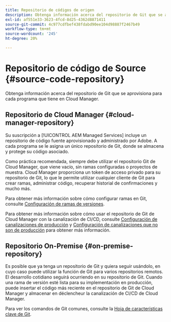 ```yaml
---
title: Repositorio de códigos de origen
description: Obtenga información acerca del repositorio de Git que se aprovisiona para cada programa que tiene en Cloud Manager.
exl-id: af551e33-3623-4fcd-8d25-4362d8871411
source-git-commit: 4c977cdfbef438fdabd90ee104d98887f2467b49
workflow-type: tm+mt
source-wordcount: '245'
ht-degree: 20%

---
```



# Repositorio de código de Source {#source-code-repository}

Obtenga información acerca del repositorio de Git que se aprovisiona para cada programa que tiene en Cloud Manager.

## Repositorio de Cloud Manager {#cloud-manager-repository}

Su suscripción a [!UICONTROL AEM Managed Services] incluye un repositorio de código fuente aprovisionado y administrado por Adobe. A cada programa se le asigna un único repositorio de Git, donde se almacena y protege su código asociado.

Como práctica recomendada, siempre debe utilizar el repositorio Git de Cloud Manager, que viene vacío, sin ramas configuradas o proyectos de muestra. Cloud Manager proporciona un token de acceso privado para su repositorio de Git, lo que le permite utilizar cualquier cliente de Git para crear ramas, administrar código, recuperar historial de confirmaciones y mucho más.

Para obtener más información sobre cómo configurar ramas en Git, consulte [Configuración de ramas de versiones](/help/getting-started/configuring-branches.md).

Para obtener más información sobre cómo usar el repositorio de Git de Cloud Manager con la canalización de CI/CD, consulte [Configuración de canalizaciones de producción](/help/using/production-pipelines.md) y [Configuración de canalizaciones que no son de producción](/help/using/non-production-pipelines.md) para obtener más información.

## Repositorio On-Premise {#on-premise-repository}

Es posible que ya tenga un repositorio de Git y quiera seguir usándolo, en cuyo caso puede utilizar la función de Git para varios repositorios remotos. El desarrollo cotidiano seguirá ocurriendo en su repositorio de Git. Cuando una rama de versión esté lista para su implementación en producción, puede insertar el código más reciente en el repositorio de Git de Cloud Manager y almacenar en déclencheur la canalización de CI/CD de Cloud Manager.

Para ver los comandos de Git comunes, consulte la [Hoja de características clave de Git](https://education.github.com/git-cheat-sheet-education.pdf).
